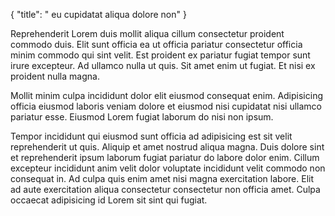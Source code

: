 {
  "title": " eu cupidatat aliqua dolore non"
}

Reprehenderit Lorem duis mollit aliqua cillum consectetur proident commodo duis. Elit sunt officia ea ut officia pariatur consectetur officia minim commodo qui sint velit. Est proident ex pariatur fugiat tempor sunt irure excepteur. Ad ullamco nulla ut quis. Sit amet enim ut fugiat. Et nisi ex proident nulla magna.

Mollit minim culpa incididunt dolor elit eiusmod consequat enim. Adipisicing officia eiusmod laboris veniam dolore et eiusmod nisi cupidatat nisi ullamco pariatur esse. Eiusmod Lorem fugiat laborum do nisi non ipsum.

Tempor incididunt qui eiusmod sunt officia ad adipisicing est sit velit reprehenderit ut quis. Aliquip et amet nostrud aliqua magna. Duis dolore sint et reprehenderit ipsum laborum fugiat pariatur do labore dolor enim. Cillum excepteur incididunt anim velit dolor voluptate incididunt velit commodo non consequat in. Ad culpa quis enim amet nisi magna exercitation labore. Elit ad aute exercitation aliqua consectetur consectetur non officia amet. Culpa occaecat adipisicing id Lorem sit sint qui fugiat.